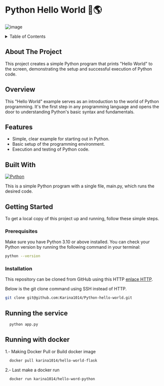 # Python Hello World 🐍🌎
![image](https://github.com/user-attachments/assets/c5d4deab-8396-405d-928a-33b649151643)
<!-- TABLE OF CONTENTS -->
<details>
  <summary>Table of Contents</summary>
  <ol>
    <li>
      <a href="#about-the-project">About The Project</a>
      <ul>
        <li><a href="#overview">Overview</a></li>
        <li><a href="#features">Features</a></li>
        <li><a href="#built-with">Built With</a></li>
      </ul>
    </li>
    <li>
      <a href="#getting-started">Getting Started</a>
      <ul>
        <li><a href="#prerequisites">Prerequisites</a></li>
        <li><a href="#installation">Installation</a></li>
      </ul>
    </li>
    <li><a href="#running-the-service">Running the Service</a></li>
    <li><a href="#running-with-docker">Running with Docker</a></li>
   
  </ol>
</details>


## About The Project

This project creates a simple Python program that prints "Hello World" to the screen, demonstrating the setup and successful execution of Python code.


## Overview

This "Hello World" example serves as an introduction to the world of Python programming. It's the first step in any programming language and opens the door to understanding Python's basic syntax and fundamentals.

## Features
- Simple, clear example for starting out in Python.
- Basic setup of the programming environment.
- Execution and testing of Python code.

## Built With

[![Python](https://img.shields.io/badge/Python-3.9+-yellow?style=for-the-badge&logo=python&logoColor=white&labelColor=101010)](https://python.org)


This is a simple Python program with a single file, main.py, which runs the desired code.

<!-- GETTING STARTED -->
## Getting Started

To get a local copy of this project up and running, follow these simple steps.

### Prerequisites
Make sure you have Python 3.10 or above installed. You can check your Python version by running the following command in your terminal:

```sh
python --version
```
### Installation

This repository can be cloned from GitHub using this HTTP  [enlace HTTP](https://github.com/Karina1014/Python-hello-world.git). 

Below is the git clone command using SSH instead of HTTP.

```sh
git clone git@github.com:Karina1014/Python-hello-world.git
```
## Running the service

  ```sh
    python app.py
   ```

<!-- Docker -->
## Running with docker

1.- Making Docker Pull or Build docker image

 ```sh
   docker pull karina1014/hello-world-flask
   ```


2.- Last make a docker run

 ```sh
   docker run karina1014/hello-word-python
   ```





